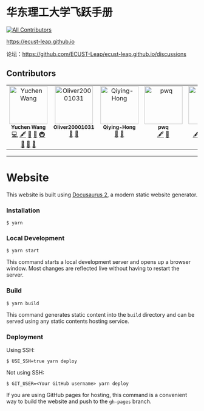 # 华东理工大学飞跃手册
<!-- ALL-CONTRIBUTORS-BADGE:START - Do not remove or modify this section -->
[![All Contributors](https://img.shields.io/badge/all_contributors-7-orange.svg?style=flat-square)](#contributors-)
<!-- ALL-CONTRIBUTORS-BADGE:END -->

https://ecust-leap.github.io

论坛：https://github.com/ECUST-Leap/ecust-leap.github.io/discussions

## Contributors

<!-- ALL-CONTRIBUTORS-LIST:START - Do not remove or modify this section -->
<!-- prettier-ignore-start -->
<!-- markdownlint-disable -->
<table>
  <tbody>
    <tr>
      <td align="center" valign="top" width="14.28%"><a href="https://github.com/Yuchen-Wang-SH"><img src="https://avatars.githubusercontent.com/u/17931662?v=4?s=100" width="100px;" alt="Yuchen Wang"/><br /><sub><b>Yuchen Wang</b></sub></a><br /><a href="https://github.com/ECUST-Leap/ecust-leap.github.io/commits?author=Yuchen-Wang-SH" title="Code">💻</a> <a href="#content-Yuchen-Wang-SH" title="Content">🖋</a> <a href="https://github.com/ECUST-Leap/ecust-leap.github.io/commits?author=Yuchen-Wang-SH" title="Documentation">📖</a> <a href="#ideas-Yuchen-Wang-SH" title="Ideas, Planning, & Feedback">🤔</a> <a href="#infra-Yuchen-Wang-SH" title="Infrastructure (Hosting, Build-Tools, etc)">🚇</a> <a href="#maintenance-Yuchen-Wang-SH" title="Maintenance">🚧</a> <a href="#projectManagement-Yuchen-Wang-SH" title="Project Management">📆</a> <a href="#tool-Yuchen-Wang-SH" title="Tools">🔧</a></td>
      <td align="center" valign="top" width="14.28%"><a href="https://github.com/Oliver20001031"><img src="https://avatars.githubusercontent.com/u/123611315?v=4?s=100" width="100px;" alt="Oliver20001031"/><br /><sub><b>Oliver20001031</b></sub></a><br /><a href="#ideas-Oliver20001031" title="Ideas, Planning, & Feedback">🤔</a> <a href="#maintenance-Oliver20001031" title="Maintenance">🚧</a></td>
      <td align="center" valign="top" width="14.28%"><a href="https://github.com/Qiying-Hong"><img src="https://avatars.githubusercontent.com/u/113129569?v=4?s=100" width="100px;" alt="Qiying-Hong"/><br /><sub><b>Qiying-Hong</b></sub></a><br /><a href="https://github.com/ECUST-Leap/ecust-leap.github.io/commits?author=Qiying-Hong" title="Documentation">📖</a> <a href="#maintenance-Qiying-Hong" title="Maintenance">🚧</a></td>
      <td align="center" valign="top" width="14.28%"><a href="https://github.com/pvvq"><img src="https://avatars.githubusercontent.com/u/57176977?v=4?s=100" width="100px;" alt="pwq"/><br /><sub><b>pwq</b></sub></a><br /><a href="#content-pvvq" title="Content">🖋</a> <a href="#ideas-pvvq" title="Ideas, Planning, & Feedback">🤔</a></td>
      <td align="center" valign="top" width="14.28%"><a href="https://github.com/paulzrq"><img src="https://avatars.githubusercontent.com/u/68681350?v=4?s=100" width="100px;" alt="paulzrq"/><br /><sub><b>paulzrq</b></sub></a><br /><a href="#content-paulzrq" title="Content">🖋</a> <a href="https://github.com/ECUST-Leap/ecust-leap.github.io/commits?author=paulzrq" title="Documentation">📖</a> <a href="#ideas-paulzrq" title="Ideas, Planning, & Feedback">🤔</a> <a href="#maintenance-paulzrq" title="Maintenance">🚧</a> <a href="#projectManagement-paulzrq" title="Project Management">📆</a></td>
      <td align="center" valign="top" width="14.28%"><a href="https://github.com/Muro967"><img src="https://avatars.githubusercontent.com/u/103167971?v=4?s=100" width="100px;" alt="Muro967"/><br /><sub><b>Muro967</b></sub></a><br /><a href="#content-Muro967" title="Content">🖋</a> <a href="https://github.com/ECUST-Leap/ecust-leap.github.io/commits?author=Muro967" title="Documentation">📖</a> <a href="#ideas-Muro967" title="Ideas, Planning, & Feedback">🤔</a> <a href="#maintenance-Muro967" title="Maintenance">🚧</a> <a href="#projectManagement-Muro967" title="Project Management">📆</a></td>
      <td align="center" valign="top" width="14.28%"><a href="https://github.com/JianAN1999"><img src="https://avatars.githubusercontent.com/u/118014310?v=4?s=100" width="100px;" alt="JianAN1999"/><br /><sub><b>JianAN1999</b></sub></a><br /><a href="#content-JianAN1999" title="Content">🖋</a></td>
    </tr>
  </tbody>
</table>

<!-- markdownlint-restore -->
<!-- prettier-ignore-end -->

<!-- ALL-CONTRIBUTORS-LIST:END -->

<!-- ALL-CONTRIBUTORS-LIST:START - Do not remove or modify this section -->
<!-- prettier-ignore-start -->
<!-- markdownlint-disable -->

<!-- markdownlint-restore -->
<!-- prettier-ignore-end -->

<!-- ALL-CONTRIBUTORS-LIST:END -->

---

# Website

This website is built using [Docusaurus 2](https://docusaurus.io/), a modern static website generator.

### Installation

```
$ yarn
```

### Local Development

```
$ yarn start
```

This command starts a local development server and opens up a browser window. Most changes are reflected live without having to restart the server.

### Build

```
$ yarn build
```

This command generates static content into the `build` directory and can be served using any static contents hosting service.

### Deployment

Using SSH:

```
$ USE_SSH=true yarn deploy
```

Not using SSH:

```
$ GIT_USER=<Your GitHub username> yarn deploy
```

If you are using GitHub pages for hosting, this command is a convenient way to build the website and push to the `gh-pages` branch.
